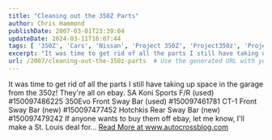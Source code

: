 ```yaml
---
title: "Cleaning out the 350Z Parts"
author: Chris Hammond
publishDate: 2007-03-01T23:39:04
updateDate: 2024-03-11T16:07:44
tags: [ '350Z', 'Cars', 'Nissan', 'Project 350Z', 'Project350z', 'Project350zcom' ]
excerpt: "It was time to get rid of all the parts I still have taking up space in the garage from the 350z! They're all on ebay.  SA Koni Sports F/R (used) #150097486225 350Evo Front Sway Bar (used) #150097461781 CT-1 Front Sway Bar (new) #150097477452 Hotchkis Rear Sway Bar (new) #150097479242 If anyone wants to buy them off ebay, let me know, I'll make a St. Louis deal for..."
url: /2007/cleaning-out-the-350z-parts  # Use the generated URL with year
---
```

It was time to get rid of all the parts I still have taking up space in the garage from the 350z! They're all on ebay.  SA Koni Sports F/R (used) #150097486225 350Evo Front Sway Bar (used) #150097461781 CT-1 Front Sway Bar (new) #150097477452 Hotchkis Rear Sway Bar (new) #150097479242 If anyone wants to buy them off ebay, let me know, I'll make a St. Louis deal for... <a href="https://www.autocrossblog.com/cleaning-out-the-350z-parts">Read More at www.autocrossblog.com</a>
